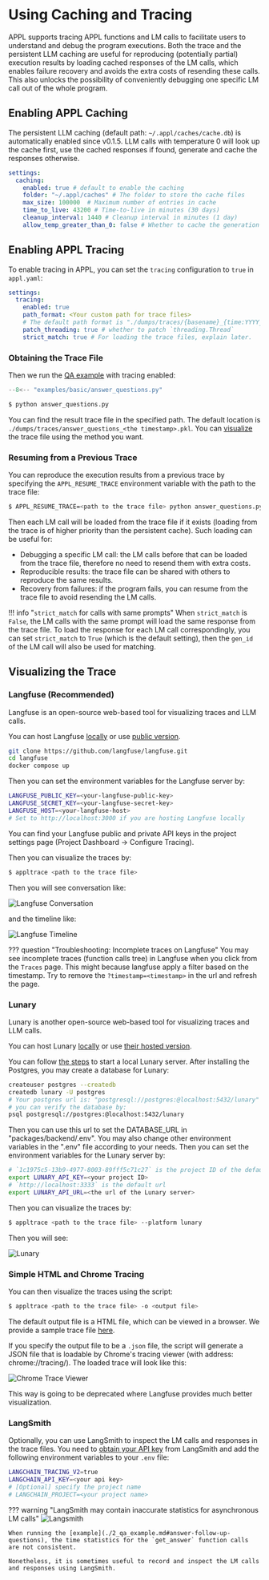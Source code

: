 # Using Caching and Tracing

APPL supports tracing APPL functions and LM calls to facilitate users to understand and debug the program executions. Both the trace and the persistent LLM caching are useful for reproducing (potentially partial) execution results by loading cached responses of the LM calls, which enables failure recovery and avoids the extra costs of resending these calls. This also unlocks the possibility of conveniently debugging one specific LM call out of the whole program.

## Enabling APPL Caching
The persistent LLM caching (default path: `~/.appl/caches/cache.db`) is automatically enabled since v0.1.5.
LLM calls with temperature 0 will look up the cache first, use the cached responses if found, generate and cache the responses otherwise.

```yaml title="appl.yaml"
settings:
  caching:
    enabled: true # default to enable the caching
    folder: "~/.appl/caches" # The folder to store the cache files
    max_size: 100000  # Maximum number of entries in cache
    time_to_live: 43200 # Time-to-live in minutes (30 days)
    cleanup_interval: 1440 # Cleanup interval in minutes (1 day)
    allow_temp_greater_than_0: false # Whether to cache the generation results with temperature to be greater than 0
```

## Enabling APPL Tracing

To enable tracing in APPL, you can set the `tracing` configuration to `true` in `appl.yaml`:

```yaml title="appl.yaml"
settings:
  tracing:
    enabled: true
    path_format: <Your custom path for trace files>
    # The default path format is "./dumps/traces/{basename}_{time:YYYY_MM_DD__HH_mm_ss}"
    patch_threading: true # whether to patch `threading.Thread`
    strict_match: true # For loading the trace files, explain later.
```

### Obtaining the Trace File
Then we run the [QA example](./2_qa_example.md#answer-follow-up-questions) with tracing enabled:

```python linenums="1" title="answer_questions.py"
--8<-- "examples/basic/answer_questions.py"
```

```bash
$ python answer_questions.py
```

You can find the result trace file in the specified path. The default location is `./dumps/traces/answer_questions_<the timestamp>.pkl`.
You can [visualize](#visualizing-the-trace) the trace file using the method you want.

### Resuming from a Previous Trace

You can reproduce the execution results from a previous trace by specifying the `APPL_RESUME_TRACE` environment variable with the path to the trace file:

```bash
$ APPL_RESUME_TRACE=<path to the trace file> python answer_questions.py
```

Then each LM call will be loaded from the trace file if it exists (loading from the trace is of higher priority than the persistent cache). Such loading can be useful for:

- Debugging a specific LM call: the LM calls before that can be loaded from the trace file, therefore no need to resend them with extra costs.
- Reproducible results: the trace file can be shared with others to reproduce the same results.
- Recovery from failures: if the program fails, you can resume from the trace file to avoid resending the LM calls.

!!! info "`strict_match` for calls with same prompts"
    When `strict_match` is `False`, the LM calls with the same prompt will load the same response from the trace file. To load the response for each LM call correspondingly, you can set `strict_match` to `True` (which is the default setting), then the `gen_id` of the LM call will also be used for matching.

## Visualizing the Trace

### Langfuse (Recommended)

Langfuse is an open-source web-based tool for visualizing traces and LLM calls.

You can host Langfuse [locally](https://langfuse.com/self-hosting) or use [public version](https://langfuse.com/).

```bash
git clone https://github.com/langfuse/langfuse.git
cd langfuse
docker compose up
```

Then you can set the environment variables for the Langfuse server by:

```bash title=".env"
LANGFUSE_PUBLIC_KEY=<your-langfuse-public-key>
LANGFUSE_SECRET_KEY=<your-langfuse-secret-key>
LANGFUSE_HOST=<your-langfuse-host>
# Set to http://localhost:3000 if you are hosting Langfuse locally
```
You can find your Langfuse public and private API keys in the project settings page (Project Dashboard -> Configure Tracing).

Then you can visualize the traces by:

```bash
$ appltrace <path to the trace file>
```

Then you will see conversation like:

![Langfuse Conversation](../_assets/tracing/langfuse_convo.png)

and the timeline like:

![Langfuse Timeline](../_assets/tracing/langfuse_timeline.png)

??? question "Troubleshooting: Incomplete traces on Langfuse"
    You may see incomplete traces (function calls tree) in Langfuse when you click from the `Traces` page. This might because langfuse apply a filter based on the timestamp. Try to remove the `?timestamp=<timestamp>` in the url and refresh the page.

### Lunary 

Lunary is another open-source web-based tool for visualizing traces and LLM calls.

You can host Lunary [locally](https://github.com/lunary-ai/lunary?tab=readme-ov-file#running-locally) or use [their hosted version](https://lunary.ai/).

You can follow [the steps](https://github.com/lunary-ai/lunary?tab=readme-ov-file#running-locally) to start a local Lunary server.
After installing the Postgres, you may create a database for Lunary:
```bash
createuser postgres --createdb
createdb lunary -U postgres
# Your postgres url is: "postgresql://postgres:@localhost:5432/lunary"
# you can verify the database by:
psql postgresql://postgres:@localhost:5432/lunary
```

Then you can use this url to set the DATABASE_URL in "packages/backend/.env". You may also change other environment variables in the ".env" file according to your needs.
Then you can set the environment variables for the Lunary server by:

```bash
# `1c1975c5-13b9-4977-8003-89fff5c71c27` is the project ID of the default project, you can get the project ID from the website.
export LUNARY_API_KEY=<your project ID>
# `http://localhost:3333` is the default url
export LUNARY_API_URL=<the url of the Lunary server>
```

Then you can visualize the traces by:

```bash
$ appltrace <path to the trace file> --platform lunary
```

Then you will see:

![Lunary](../_assets/tracing/lunary.png)

### Simple HTML and Chrome Tracing

You can then visualize the traces using the script:

```bash
$ appltrace <path to the trace file> -o <output file>
```

The default output file is a HTML file, which can be viewed in a browser. We provide a sample trace file [here](../_assets/tracing/example_trace.html).

If you specify the output file to be a `.json` file, the script will generate a JSON file that is loadable by Chrome's tracing viewer (with address: chrome://tracing/). The loaded trace will look like this:

![Chrome Trace Viewer](../_assets/tracing/chrome_viewer.png)

This way is going to be deprecated where Langfuse provides much better visualization.

### LangSmith

Optionally, you can use LangSmith to inspect the LM calls and responses in the trace files. You need to [obtain your API key](https://smith.langchain.com/settings) from LangSmith and add the following environment variables to your `.env` file:

```bash title=".env"
LANGCHAIN_TRACING_V2=true
LANGCHAIN_API_KEY=<your api key>
# [Optional] specify the project name
# LANGCHAIN_PROJECT=<your project name>
```

??? warning "LangSmith may contain inaccurate statistics for asynchronous LM calls"
    ![Langsmith](../_assets/tracing/langsmith.png)
    
    When running the [example](./2_qa_example.md#answer-follow-up-questions), the time statistics for the `get_answer` function calls are not consistent.

    Nonetheless, it is sometimes useful to record and inspect the LM calls and responses using LangSmith.
